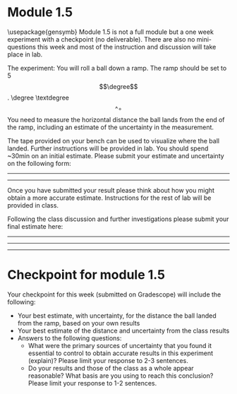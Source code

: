 # Module 1.5
\usepackage{gensymb}
Module 1.5 is not a full module but a one week experiment with a checkpoint (no deliverable). There are also no mini-questions this week and most of the instruction and discussion will take place in lab.

The experiment: You will roll a ball down a ramp. The ramp should be set to 5$$\degree$$. \degree \textdegree $$\^{\circ}$$ You need to measure the horizontal distance the ball lands from the end of the ramp, including an estimate of the uncertainty in the measurement.

The tape provided on your bench can be used to visualize where the ball landed. Further instructions will be provided in lab. You should spend ~30min on an initial estimate. Please submit your estimate and uncertainty on the following form:

--------------------------

--------------------------
Once you have submitted your result please think about how you might obtain a more accurate estimate. Instructions for the rest of lab will be provided in class.

Following the class discussion and further investigations please submit your final estimate here:

--------------------------------
--------------------------------
----------------------------------------------------------------
# Checkpoint for module 1.5

Your checkpoint for this week (submitted on Gradescope) will include the following:

+ Your best estimate, with uncertainty, for the distance the ball landed from the ramp, based on your own results
+ Your best estimate of the distance and uncertainty from the class results
+ Answers to the following questions:
    - What were the primary sources of uncertainty that you found it essential to control to obtain accurate results in this experiment (explain)? Please limit your response to 2-3 sentences.
    - Do your results and those of the class as a whole appear reasonable? What basis are you using to reach this conclusion? Please limit your response to 1-2 sentences.


